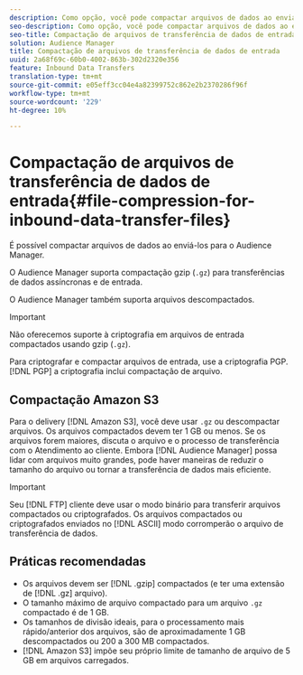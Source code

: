 ```yaml
---
description: Como opção, você pode compactar arquivos de dados ao enviá-los para o Audience Manager.
seo-description: Como opção, você pode compactar arquivos de dados ao enviá-los para o Audience Manager.
seo-title: Compactação de arquivos de transferência de dados de entrada
solution: Audience Manager
title: Compactação de arquivos de transferência de dados de entrada
uuid: 2a68f69c-60b0-4002-863b-302d2320e356
feature: Inbound Data Transfers
translation-type: tm+mt
source-git-commit: e05eff3cc04e4a82399752c862e2b2370286f96f
workflow-type: tm+mt
source-wordcount: '229'
ht-degree: 10%

---
```



# Compactação de arquivos de transferência de dados de entrada{#file-compression-for-inbound-data-transfer-files}

É possível compactar arquivos de dados ao enviá-los para o Audience Manager.

<!-- inbound-file-compression.xml -->

O Audience Manager suporta compactação gzip (`.gz`) para transferências de dados assíncronas e de entrada.

O Audience Manager também suporta arquivos descompactados.

>[!IMPORTANT]
>
>Não oferecemos suporte à criptografia em arquivos de entrada compactados usando gzip (`.gz`).
>
>Para criptografar e compactar arquivos de entrada, use a criptografia [](../../../integration/sending-audience-data/batch-data-transfer-explained/inbound-file-encryption.md)PGP. [!DNL PGP] a criptografia inclui compactação de arquivo.

## Compactação Amazon S3

Para o delivery [!DNL Amazon S3], você deve usar `.gz` ou descompactar arquivos. Os arquivos compactados devem ter 1 GB ou menos. Se os arquivos forem maiores, discuta o arquivo e o processo de transferência com o Atendimento ao cliente. Embora [!DNL Audience Manager] possa lidar com arquivos muito grandes, pode haver maneiras de reduzir o tamanho do arquivo ou tornar a transferência de dados mais eficiente.

>[!IMPORTANT]
>
>Seu [!DNL FTP] cliente deve usar o modo binário para transferir arquivos compactados ou criptografados. Os arquivos compactados ou criptografados enviados no [!DNL ASCII] modo corromperão o arquivo de transferência de dados.

## Práticas recomendadas

* Os arquivos devem ser [!DNL .gzip] compactados (e ter uma extensão de [!DNL .gz] arquivo).
* O tamanho máximo de arquivo compactado para um arquivo `.gz` compactado é de 1 GB.
* Os tamanhos de divisão ideais, para o processamento mais rápido/anterior dos arquivos, são de aproximadamente 1 GB descompactados ou 200 a 300 MB compactados.
* [!DNL Amazon S3] impõe seu próprio limite de tamanho de arquivo de 5 GB em arquivos carregados.
